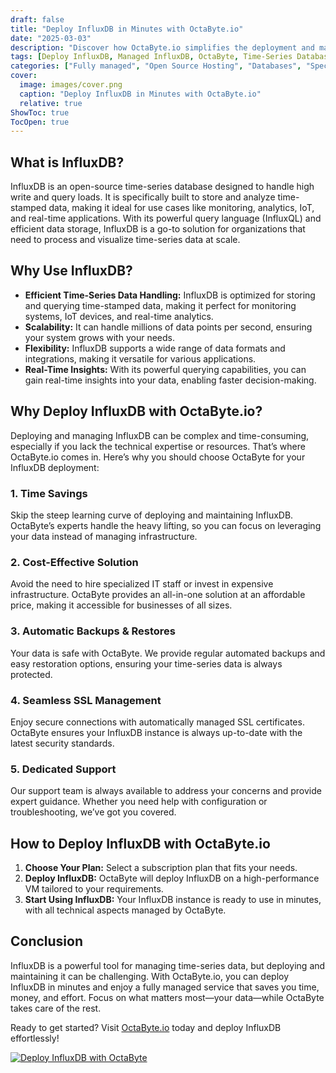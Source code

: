 ```yaml
---
draft: false
title: "Deploy InfluxDB in Minutes with OctaByte.io"
date: "2025-03-03"
description: "Discover how OctaByte.io simplifies the deployment and management of InfluxDB, a powerful time-series database. Learn why InfluxDB is essential for handling time-stamped data and how OctaByte's fully managed services save you time, money, and effort."
tags: [Deploy InfluxDB, Managed InfluxDB, OctaByte, Time-Series Database, InfluxDB Hosting, Managed Open Source Software, InfluxDB Deployment, Automated Backups, SSL Management, InfluxDB Support]
categories: ["Fully managed", "Open Source Hosting", "Databases", "Specialized Databases", "InfluxDB"]
cover:
  image: images/cover.png
  caption: "Deploy InfluxDB in Minutes with OctaByte.io"
  relative: true
ShowToc: true
TocOpen: true
---
```



## What is InfluxDB?

InfluxDB is an open-source time-series database designed to handle high write and query loads. It is specifically built to store and analyze time-stamped data, making it ideal for use cases like monitoring, analytics, IoT, and real-time applications. With its powerful query language (InfluxQL) and efficient data storage, InfluxDB is a go-to solution for organizations that need to process and visualize time-series data at scale.

## Why Use InfluxDB?

- **Efficient Time-Series Data Handling:** InfluxDB is optimized for storing and querying time-stamped data, making it perfect for monitoring systems, IoT devices, and real-time analytics.
- **Scalability:** It can handle millions of data points per second, ensuring your system grows with your needs.
- **Flexibility:** InfluxDB supports a wide range of data formats and integrations, making it versatile for various applications.
- **Real-Time Insights:** With its powerful querying capabilities, you can gain real-time insights into your data, enabling faster decision-making.

## Why Deploy InfluxDB with OctaByte.io?

Deploying and managing InfluxDB can be complex and time-consuming, especially if you lack the technical expertise or resources. That’s where OctaByte.io comes in. Here’s why you should choose OctaByte for your InfluxDB deployment:

### 1. **Time Savings**
Skip the steep learning curve of deploying and maintaining InfluxDB. OctaByte’s experts handle the heavy lifting, so you can focus on leveraging your data instead of managing infrastructure.

### 2. **Cost-Effective Solution**
Avoid the need to hire specialized IT staff or invest in expensive infrastructure. OctaByte provides an all-in-one solution at an affordable price, making it accessible for businesses of all sizes.

### 3. **Automatic Backups & Restores**
Your data is safe with OctaByte. We provide regular automated backups and easy restoration options, ensuring your time-series data is always protected.

### 4. **Seamless SSL Management**
Enjoy secure connections with automatically managed SSL certificates. OctaByte ensures your InfluxDB instance is always up-to-date with the latest security standards.

### 5. **Dedicated Support**
Our support team is always available to address your concerns and provide expert guidance. Whether you need help with configuration or troubleshooting, we’ve got you covered.

## How to Deploy InfluxDB with OctaByte.io

1. **Choose Your Plan:** Select a subscription plan that fits your needs.
2. **Deploy InfluxDB:** OctaByte will deploy InfluxDB on a high-performance VM tailored to your requirements.
3. **Start Using InfluxDB:** Your InfluxDB instance is ready to use in minutes, with all technical aspects managed by OctaByte.

## Conclusion

InfluxDB is a powerful tool for managing time-series data, but deploying and maintaining it can be challenging. With OctaByte.io, you can deploy InfluxDB in minutes and enjoy a fully managed service that saves you time, money, and effort. Focus on what matters most—your data—while OctaByte takes care of the rest.

Ready to get started? Visit [OctaByte.io](https://octabyte.io) today and deploy InfluxDB effortlessly!

[![Deploy InfluxDB with OctaByte](/images/deploy-on-octabyte.png)](https://octabyte.io/fully-managed-open-source-services/databases/specialized-databases/influxdb)